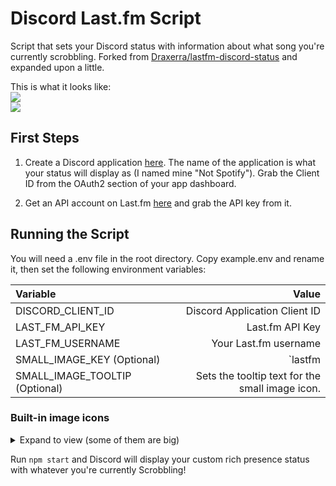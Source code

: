 # Discord Last.fm Script

Script that sets your Discord status with information about what song you're currently scrobbling. Forked from [Draxerra/lastfm-discord-status](https://github.com/Draxerra/lastfm-discord-status) and expanded upon a little.

This is what it looks like:  
![](https://i.imgur.com/iABW6fq.png)   
![](https://i.imgur.com/iLkfBj4.png)

## First Steps

1. Create a Discord application [here](https://discordapp.com/developers/applications/). The name of the application is what your status will display as (I named mine "Not Spotify"). Grab the Client ID from the OAuth2 section of your app dashboard.

2. Get an API account on Last.fm [here](https://www.last.fm/api/account/create) and grab the API key from it.

## Running the Script

You will need a .env file in the root directory. Copy example.env and rename it, then set the following environment variables:

| Variable          |                         Value |
|:------------------|--------------------------------------:|
| DISCORD_CLIENT_ID | Discord Application Client ID |
| LAST_FM_API_KEY   | Last.fm API Key               |
| LAST_FM_USERNAME  | Your Last.fm username         |
| SMALL_IMAGE_KEY (Optional)   | `lastfm | youtube | apple | bandcamp| soundcloud | deezer | custom url`  <br/> You can choose from the premade keys or add your own image url.
| SMALL_IMAGE_TOOLTIP (Optional)| Sets the tooltip text for the small image icon.|

### Built-in image icons
<details><summary>Expand to view (some of them are big)</summary>


 Tag             |                                                                                                 Image |
|:----------------|-----------------------------------------------------------------------------------------------------:|
| lastfm      | ![](https://i.imgur.com/122GWJx.png)                          |
| youtube      | ![](https://i.imgur.com/CIZRe5K.png)                                             |
| apple    | ![](https://i.imgur.com/y0BK5xs.jpeg)                    |
| bandcamp       | ![](https://i.imgur.com/t7J1yCa.png) |
| soundcloud          | ![](https://i.imgur.com/bnWWcIz.png)                          |
| pandora      | ![](https://i.imgur.com/X8iV8q7.jpeg)             |
| deezer  | ![](https://i.imgur.com/ZenqnHA.png)           |
| tidal | ![](https://i.imgur.com/1kQEN65.png)           |


</details>

Run `npm start` and Discord will display your custom rich presence status with whatever you're currently Scrobbling!
